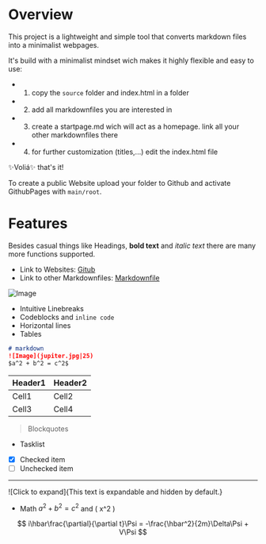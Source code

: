 # Overview
This project is a lightweight and simple tool that converts markdown files into a minimalist webpages.

It's build with a minimalist mindset wich makes it highly flexible and easy to use:

- 1. copy the `source` folder and index.html in a folder
 - 2. add all markdownfiles you are interested in
 - 3. create a startpage.md wich will act as a homepage. link all your other markdownfiles there
  - 4. for further customization (titles,...) edit the index.html file 

✨Voliá✨ that's it!

To create a public Website upload your folder to Github and activate GithubPages with `main/root`.



# Features

Besides casual things like Headings, **bold text** and *italic text* there are many more functions supported.

- Link to Websites: [Gitub](https://github.com/thhaase)
- Link to other Markdownfiles: [Markdownfile](another_file.md)

![Image](jupiter.jpg|25)

- Intuitive Linebreaks
- Codeblocks and `inline code`
- Horizontal lines 
- Tables


```markdown
# markdown
![Image](jupiter.jpg|25)
$a^2 + b^2 = c^2$
```


| Header1 | Header2 |
|---------|---------|
| Cell1   | Cell2   |
| Cell3   | Cell4   |


> Blockquotes

- Tasklist

- [x] Checked item
- [ ] Unchecked item

---

![Click to expand]{This text is expandable and hidden by default.}


- Math $a^2 + b^2 = c^2$ and \( x^2 \)


$$
i\hbar\frac{\partial}{\partial t}\Psi = -\frac{\hbar^2}{2m}\Delta\Psi + V\Psi
$$
